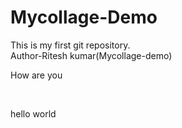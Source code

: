 # Mycollage-Demo
This is my first git repository.
<br>
Author-Ritesh kumar(Mycollage-demo)
<br>
<p>How are you</p>
<br>
<p>hello world</p>


